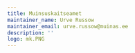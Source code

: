 ```yaml
---
title: Muinsuskaitseamet
maintainer_name: Urve Russow
maintainer_email: urve.russow@muinas.ee
description: ''
logo: mk.PNG
---
```

